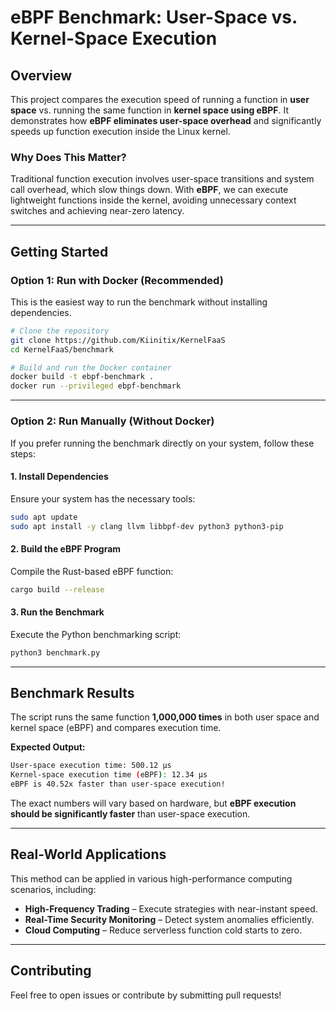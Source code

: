 # eBPF Benchmark: User-Space vs. Kernel-Space Execution  

## Overview  
This project compares the execution speed of running a function in **user space** vs. running the same function in **kernel space using eBPF**. It demonstrates how **eBPF eliminates user-space overhead** and significantly speeds up function execution inside the Linux kernel.  

### Why Does This Matter?  
Traditional function execution involves user-space transitions and system call overhead, which slow things down. With **eBPF**, we can execute lightweight functions inside the kernel, avoiding unnecessary context switches and achieving near-zero latency.  

---  

## Getting Started  

### Option 1: Run with Docker (Recommended)  
This is the easiest way to run the benchmark without installing dependencies.  

```bash  
# Clone the repository  
git clone https://github.com/Kiinitix/KernelFaaS  
cd KernelFaaS/benchmark  

# Build and run the Docker container  
docker build -t ebpf-benchmark .  
docker run --privileged ebpf-benchmark  
```  

---  

### Option 2: Run Manually (Without Docker)  
If you prefer running the benchmark directly on your system, follow these steps:  

#### 1. Install Dependencies  
Ensure your system has the necessary tools:  

```bash  
sudo apt update  
sudo apt install -y clang llvm libbpf-dev python3 python3-pip  
```  

#### 2. Build the eBPF Program  
Compile the Rust-based eBPF function:  

```bash  
cargo build --release  
```  

#### 3. Run the Benchmark  
Execute the Python benchmarking script:  

```bash  
python3 benchmark.py  
```  

---  

## Benchmark Results  
The script runs the same function **1,000,000 times** in both user space and kernel space (eBPF) and compares execution time.  

**Expected Output:**  
```bash  
User-space execution time: 500.12 µs  
Kernel-space execution time (eBPF): 12.34 µs  
eBPF is 40.52x faster than user-space execution!  
```  

The exact numbers will vary based on hardware, but **eBPF execution should be significantly faster** than user-space execution.

---  

## Real-World Applications  
This method can be applied in various high-performance computing scenarios, including:  
- **High-Frequency Trading** – Execute strategies with near-instant speed.  
- **Real-Time Security Monitoring** – Detect system anomalies efficiently.  
- **Cloud Computing** – Reduce serverless function cold starts to zero.  

---  

## Contributing  
Feel free to open issues or contribute by submitting pull requests!  

